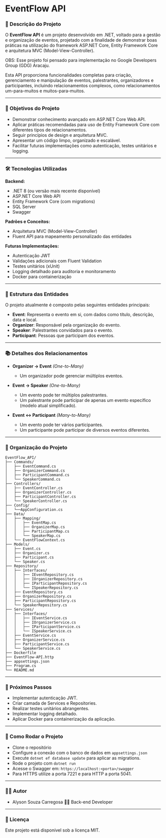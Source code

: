 # EventFlow API

### 📌 Descrição do Projeto

O **EventFlow API** é um projeto desenvolvido em .NET, voltado para a gestão e organização de eventos, projetado com a finalidade de demonstrar boas práticas na utilização do framework ASP.NET Core, Entity Framework Core e arquitetura MVC (Model-View-Controller).

OBS: Esse projeto foi pensado para implementação no Google Developers Group (GDG) Aracaju.

Esta API proporciona funcionalidades completas para criação, gerenciamento e manipulação de eventos, palestrantes, organizadores e participantes, incluindo relacionamentos complexos, como relacionamentos um-para-muitos e muitos-para-muitos.

---

### 🚀 Objetivos do Projeto

- Demonstrar conhecimento avançado em ASP.NET Core Web API.
- Aplicar práticas recomendadas para uso de Entity Framework Core com diferentes tipos de relacionamentos.
- Seguir princípios de design e arquitetura MVC.
- Apresentar um código limpo, organizado e escalável.
- Facilitar futuras implementações como autenticação, testes unitários e logging.

---

### 🛠️ Tecnologias Utilizadas

**Backend:**
- .NET 8 (ou versão mais recente disponível)
- ASP.NET Core Web API
- Entity Framework Core (com migrations)
- SQL Server
- Swagger

**Padrões e Conceitos:**
- Arquitetura MVC (Model-View-Controller)
- Fluent API para mapeamento personalizado das entidades

**Futuras Implementações:**
- Autenticação JWT
- Validações adicionais com Fluent Validation
- Testes unitários (xUnit)
- Logging detalhado para auditoria e monitoramento
- Docker para containerização

---

### 🔗 Estrutura das Entidades

O projeto atualmente é composto pelas seguintes entidades principais:

- **Event**: Representa o evento em si, com dados como título, descrição, data e local.
- **Organizer**: Responsável pela organização do evento.
- **Speaker**: Palestrantes convidados para o evento.
- **Participant**: Pessoas que participam dos eventos.

---

### 📚 Detalhes dos Relacionamentos

- **Organizer → Event** *(One-to-Many)*
  - Um organizador pode gerenciar múltiplos eventos.

- **Event → Speaker** *(One-to-Many)*
  - Um evento pode ter múltiplos palestrantes.
  - Um palestrante pode participar de apenas um evento específico (modelo atual simplificado).

- **Event ↔ Participant** *(Many-to-Many)*
  - Um evento pode ter vários participantes.
  - Um participante pode participar de diversos eventos diferentes.

---

### 🧩 Organização do Projeto

```
EventFlow_API/
├── Commands/
│   ├── EventCommand.cs
│   ├── OrganizerCommand.cs
│   ├── ParticipantCommand.cs
│   └── SpeakerCommand.cs
├── Controllers/
│   ├── EventController.cs
│   ├── OrganizerController.cs
│   ├── ParticipantController.cs
│   └── SpeakerController.cs
├── Config/
│   └──AppConfiguration.cs
├── Data/
│   ├── Mapping/
│   │   ├── EventMap.cs
│   │   ├── OrganizerMap.cs
│   │   ├── ParticipantMap.cs
│   │   └── SpeakerMap.cs
│   └── EventFlowContext.cs
├── Models/
│   ├── Event.cs
│   ├── Organizer.cs
│   ├── Participant.cs
│   └── Speaker.cs
├── Repository/
│   ├── Interfaces/
│   │   ├── IEventRepository.cs
│   │   ├── IOrganizerRepository.cs
│   │   ├── IParticipantRepository.cs
│   │   └── ISpeakerRepository.cs
│   ├── EventRepository.cs
│   ├── OrganizerRepository.cs
│   ├── ParticipantRepository.cs
│   └── SpeakerRepository.cs
├── Services/
│   ├── Interfaces/
│   │   ├── IEventService.cs
│   │   ├── IOrganizerService.cs
│   │   ├── IParticipantService.cs
│   │   └── ISpeakerService.cs
│   ├── EventService.cs
│   ├── OrganizerService.cs
│   ├── ParticipantService.cs
│   └── SpeakerService.cs
├── Dockerfile
├── EventFlow-API.http
├── appsettings.json
├── Program.cs
└── README.md
```

---

### 🚧 Próximos Passos

- Implementar autenticação JWT.
- Criar camada de Services e Repositories.
- Realizar testes unitários abrangentes.
- Implementar logging detalhado.
- Aplicar Docker para containerização da aplicação.

---

### 📌 Como Rodar o Projeto

- Clone o repositório
- Configure a conexão com o banco de dados em `appsettings.json`
- Execute `dotnet ef database update` para aplicar as migrations.
- Rode o projeto com `dotnet run`
- Acesse o Swagger em: `https://localhost:<porta>/swagger`
- Para HTTPS utilize a porta 7221 e para HTTP a porta 5041.

---

### 👨‍💻 Autor

- Alyson Souza Carregosa 👨‍💻 Back-end Developer

---

### 📝 Licença

Este projeto está disponível sob a licença MIT.